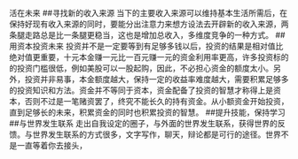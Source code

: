 ﻿活在未来
##寻找新的收入来源
当下的主要收入来源可以维持基本生活所需后，在保持好现有收入来源的同时，要能分出注意力来想方设法去开辟新的收入来源，两条腿走路总是比一条腿更稳当，这也是增加总收入，多维度竞争的一种方式。
##用资本投资未来
投资并不是一定要等到有足够多钱以后，投资的结果是相对值比绝对值更重要，十元本金赚一元比一百元赚一元的资金利用率更高，许多投资标的的投资门槛很低，例如美股可以一股起购，因此，不必担心资金的额度太小。另外，投资并非易事，本金额度越大，保持一定的收益率难度越大，需要积累足够多的投资知识和方法。资金并不等同于资本，资金配备了投资的智慧才称得上是资本，否则不过是一笔赌资罢了，终究不能长久的持有资金。从小额资金开始投资，直到足够长的未来，积累资金的同时也积累投资的智慧。
##提升技能，保持学习
##与世界发生联系
走出自我设定的圈子，与外面的世界发生联系，获得世界的反馈。与世界发生联系的方式很多，文字写作，聊天，辩论都是可行的途径。世界不是一直等着你去接头，

